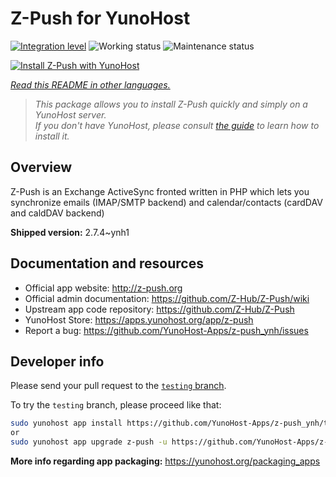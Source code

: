 <!--
N.B.: This README was automatically generated by <https://github.com/YunoHost/apps/tree/master/tools/readme_generator>
It shall NOT be edited by hand.
-->

# Z-Push for YunoHost

[![Integration level](https://dash.yunohost.org/integration/z-push.svg)](https://ci-apps.yunohost.org/ci/apps/z-push/) ![Working status](https://ci-apps.yunohost.org/ci/badges/z-push.status.svg) ![Maintenance status](https://ci-apps.yunohost.org/ci/badges/z-push.maintain.svg)

[![Install Z-Push with YunoHost](https://install-app.yunohost.org/install-with-yunohost.svg)](https://install-app.yunohost.org/?app=z-push)

*[Read this README in other languages.](./ALL_README.md)*

> *This package allows you to install Z-Push quickly and simply on a YunoHost server.*  
> *If you don't have YunoHost, please consult [the guide](https://yunohost.org/install) to learn how to install it.*

## Overview

Z-Push is an Exchange ActiveSync fronted written in PHP which lets you synchronize emails (IMAP/SMTP backend) and calendar/contacts (cardDAV and caldDAV backend)


**Shipped version:** 2.7.4~ynh1
## Documentation and resources

- Official app website: <http://z-push.org>
- Official admin documentation: <https://github.com/Z-Hub/Z-Push/wiki>
- Upstream app code repository: <https://github.com/Z-Hub/Z-Push>
- YunoHost Store: <https://apps.yunohost.org/app/z-push>
- Report a bug: <https://github.com/YunoHost-Apps/z-push_ynh/issues>

## Developer info

Please send your pull request to the [`testing` branch](https://github.com/YunoHost-Apps/z-push_ynh/tree/testing).

To try the `testing` branch, please proceed like that:

```bash
sudo yunohost app install https://github.com/YunoHost-Apps/z-push_ynh/tree/testing --debug
or
sudo yunohost app upgrade z-push -u https://github.com/YunoHost-Apps/z-push_ynh/tree/testing --debug
```

**More info regarding app packaging:** <https://yunohost.org/packaging_apps>
